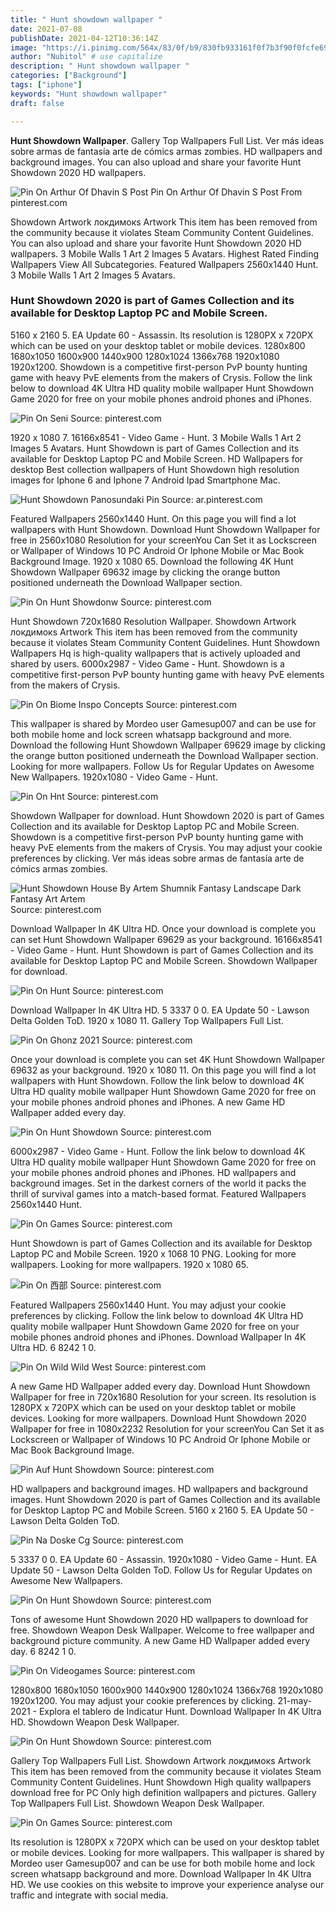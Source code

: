```yaml
---
title: " Hunt showdown wallpaper "
date: 2021-07-08
publishDate: 2021-04-12T10:36:14Z
image: "https://i.pinimg.com/564x/83/0f/b9/830fb933161f0f7b3f90f0fcfe69f21d.jpg"
author: "Nubitol" # use capitalize
description: " Hunt showdown wallpaper "
categories: ["Background"]
tags: ["iphone"]
keywords: "Hunt showdown wallpaper"
draft: false

---
```



**Hunt Showdown Wallpaper**. Gallery Top Wallpapers Full List. Ver más ideas sobre armas de fantasía arte de cómics armas zombies. HD wallpapers and background images. You can also upload and share your favorite Hunt Showdown 2020 HD wallpapers.

![Pin On Arthur Of Dhavin S Post](https://i.pinimg.com/originals/64/07/cf/6407cf305174870692a3e4eb856071c8.jpg "Pin On Arthur Of Dhavin S Post")
Pin On Arthur Of Dhavin S Post From pinterest.com


Showdown Artwork локдимокs Artwork This item has been removed from the community because it violates Steam Community Content Guidelines. You can also upload and share your favorite Hunt Showdown 2020 HD wallpapers. 3 Mobile Walls 1 Art 2 Images 5 Avatars. Highest Rated Finding Wallpapers View All Subcategories. Featured Wallpapers 2560x1440 Hunt. 3 Mobile Walls 1 Art 2 Images 5 Avatars.

### Hunt Showdown 2020 is part of Games Collection and its available for Desktop Laptop PC and Mobile Screen.

5160 x 2160 5. EA Update 60 - Assassin. Its resolution is 1280PX x 720PX which can be used on your desktop tablet or mobile devices. 1280x800 1680x1050 1600x900 1440x900 1280x1024 1366x768 1920x1080 1920x1200. Showdown is a competitive first-person PvP bounty hunting game with heavy PvE elements from the makers of Crysis. Follow the link below to download 4K Ultra HD quality mobile wallpaper Hunt Showdown Game 2020 for free on your mobile phones android phones and iPhones.


![Pin On Seni](https://i.pinimg.com/originals/2c/dc/6a/2cdc6aaecea490ebb1a76deaa5d5fce9.jpg "Pin On Seni")
Source: pinterest.com

1920 x 1080 7. 16166x8541 - Video Game - Hunt. 3 Mobile Walls 1 Art 2 Images 5 Avatars. Hunt Showdown is part of Games Collection and its available for Desktop Laptop PC and Mobile Screen. HD Wallpapers for desktop Best collection wallpapers of Hunt Showdown high resolution images for Iphone 6 and Iphone 7 Android Ipad Smartphone Mac.

![Hunt Showdown Panosundaki Pin](https://i.pinimg.com/originals/92/8a/a6/928aa6d05f9f3943e745144a1ece7e38.jpg "Hunt Showdown Panosundaki Pin")
Source: ar.pinterest.com

Featured Wallpapers 2560x1440 Hunt. On this page you will find a lot wallpapers with Hunt Showdown. Download Hunt Showdown Wallpaper for free in 2560x1080 Resolution for your screenYou Can Set it as Lockscreen or Wallpaper of Windows 10 PC Android Or Iphone Mobile or Mac Book Background Image. 1920 x 1080 65. Download the following 4K Hunt Showdown Wallpaper 69632 image by clicking the orange button positioned underneath the Download Wallpaper section.

![Pin On Hunt Showdonw](https://i.pinimg.com/originals/ad/44/d6/ad44d654ab780c634e4c36596b7b4ceb.jpg "Pin On Hunt Showdonw")
Source: pinterest.com

Hunt Showdown 720x1680 Resolution Wallpaper. Showdown Artwork локдимокs Artwork This item has been removed from the community because it violates Steam Community Content Guidelines. Hunt Showdown Wallpapers Hq is high-quality wallpapers that is actively uploaded and shared by users. 6000x2987 - Video Game - Hunt. Showdown is a competitive first-person PvP bounty hunting game with heavy PvE elements from the makers of Crysis.

![Pin On Biome Inspo Concepts](https://i.pinimg.com/originals/e6/66/33/e6663316b5c0b5d6f7b0340cfc2ec0af.jpg "Pin On Biome Inspo Concepts")
Source: pinterest.com

This wallpaper is shared by Mordeo user Gamesup007 and can be use for both mobile home and lock screen whatsapp background and more. Download the following Hunt Showdown Wallpaper 69629 image by clicking the orange button positioned underneath the Download Wallpaper section. Looking for more wallpapers. Follow Us for Regular Updates on Awesome New Wallpapers. 1920x1080 - Video Game - Hunt.

![Pin On Hnt](https://i.pinimg.com/originals/3d/12/37/3d12371edfec33a7f82280c07b4f98f6.jpg "Pin On Hnt")
Source: pinterest.com

Showdown Wallpaper for download. Hunt Showdown 2020 is part of Games Collection and its available for Desktop Laptop PC and Mobile Screen. Showdown is a competitive first-person PvP bounty hunting game with heavy PvE elements from the makers of Crysis. You may adjust your cookie preferences by clicking. Ver más ideas sobre armas de fantasía arte de cómics armas zombies.

![Hunt Showdown House By Artem Shumnik Fantasy Landscape Dark Fantasy Art Artem](https://i.pinimg.com/originals/41/31/f1/4131f11e055a0fe2e962b6cc2e13051a.jpg "Hunt Showdown House By Artem Shumnik Fantasy Landscape Dark Fantasy Art Artem")
Source: pinterest.com

Download Wallpaper In 4K Ultra HD. Once your download is complete you can set Hunt Showdown Wallpaper 69629 as your background. 16166x8541 - Video Game - Hunt. Hunt Showdown is part of Games Collection and its available for Desktop Laptop PC and Mobile Screen. Showdown Wallpaper for download.

![Pin On Hunt](https://i.pinimg.com/originals/a4/42/c4/a442c4163cedf6e436da6d72e76f9772.jpg "Pin On Hunt")
Source: pinterest.com

Download Wallpaper In 4K Ultra HD. 5 3337 0 0. EA Update 50 - Lawson Delta Golden ToD. 1920 x 1080 11. Gallery Top Wallpapers Full List.

![Pin On Ghonz 2021](https://i.pinimg.com/originals/ec/9f/6c/ec9f6c7fec98e359d7ee7fd0369627e3.jpg "Pin On Ghonz 2021")
Source: pinterest.com

Once your download is complete you can set 4K Hunt Showdown Wallpaper 69632 as your background. 1920 x 1080 11. On this page you will find a lot wallpapers with Hunt Showdown. Follow the link below to download 4K Ultra HD quality mobile wallpaper Hunt Showdown Game 2020 for free on your mobile phones android phones and iPhones. A new Game HD Wallpaper added every day.

![Pin On Hunt Showdown](https://i.pinimg.com/originals/11/d2/25/11d2250f255e4817cd71578cc1909540.jpg "Pin On Hunt Showdown")
Source: pinterest.com

6000x2987 - Video Game - Hunt. Follow the link below to download 4K Ultra HD quality mobile wallpaper Hunt Showdown Game 2020 for free on your mobile phones android phones and iPhones. HD wallpapers and background images. Set in the darkest corners of the world it packs the thrill of survival games into a match-based format. Featured Wallpapers 2560x1440 Hunt.

![Pin On Games](https://i.pinimg.com/originals/ec/96/ef/ec96eff408312a4ac4270ea753a01438.jpg "Pin On Games")
Source: pinterest.com

Hunt Showdown is part of Games Collection and its available for Desktop Laptop PC and Mobile Screen. 1920 x 1068 10 PNG. Looking for more wallpapers. Looking for more wallpapers. 1920 x 1080 65.

![Pin On 西部](https://i.pinimg.com/originals/8c/d6/93/8cd69347b737c3e8baecff2294791861.jpg "Pin On 西部")
Source: pinterest.com

Featured Wallpapers 2560x1440 Hunt. You may adjust your cookie preferences by clicking. Follow the link below to download 4K Ultra HD quality mobile wallpaper Hunt Showdown Game 2020 for free on your mobile phones android phones and iPhones. Download Wallpaper In 4K Ultra HD. 6 8242 1 0.

![Pin On Wild Wild West](https://i.pinimg.com/originals/12/9c/cd/129ccd48adafa46cc0fed747a1c4722f.jpg "Pin On Wild Wild West")
Source: pinterest.com

A new Game HD Wallpaper added every day. Download Hunt Showdown Wallpaper for free in 720x1680 Resolution for your screen. Its resolution is 1280PX x 720PX which can be used on your desktop tablet or mobile devices. Looking for more wallpapers. Download Hunt Showdown 2020 Wallpaper for free in 1080x2232 Resolution for your screenYou Can Set it as Lockscreen or Wallpaper of Windows 10 PC Android Or Iphone Mobile or Mac Book Background Image.

![Pin Auf Hunt Showdown](https://i.pinimg.com/736x/b1/8e/f2/b18ef2a0ac1de402603325c09c27deae.jpg "Pin Auf Hunt Showdown")
Source: pinterest.com

HD wallpapers and background images. HD wallpapers and background images. Hunt Showdown 2020 is part of Games Collection and its available for Desktop Laptop PC and Mobile Screen. 5160 x 2160 5. EA Update 50 - Lawson Delta Golden ToD.

![Pin Na Doske Cg](https://i.pinimg.com/originals/5f/5e/15/5f5e1573a752861586eb9cd7da7f23dd.jpg "Pin Na Doske Cg")
Source: pinterest.com

5 3337 0 0. EA Update 60 - Assassin. 1920x1080 - Video Game - Hunt. EA Update 50 - Lawson Delta Golden ToD. Follow Us for Regular Updates on Awesome New Wallpapers.

![Pin On Hunt Showdown](https://i.pinimg.com/originals/ca/09/5c/ca095c073e1342e94e727c9cf0e92f1f.jpg "Pin On Hunt Showdown")
Source: pinterest.com

Tons of awesome Hunt Showdown 2020 HD wallpapers to download for free. Showdown Weapon Desk Wallpaper. Welcome to free wallpaper and background picture community. A new Game HD Wallpaper added every day. 6 8242 1 0.

![Pin On Videogames](https://i.pinimg.com/originals/46/c3/d5/46c3d5b7763df4355c6206ab92570356.jpg "Pin On Videogames")
Source: pinterest.com

1280x800 1680x1050 1600x900 1440x900 1280x1024 1366x768 1920x1080 1920x1200. You may adjust your cookie preferences by clicking. 21-may-2021 - Explora el tablero de Indicatur Hunt. Download Wallpaper In 4K Ultra HD. Showdown Weapon Desk Wallpaper.

![Pin On Hunt Showdown](https://i.pinimg.com/originals/f1/fb/63/f1fb63694d4e50964775f31d2474c59d.jpg "Pin On Hunt Showdown")
Source: pinterest.com

Gallery Top Wallpapers Full List. Showdown Artwork локдимокs Artwork This item has been removed from the community because it violates Steam Community Content Guidelines. Hunt Showdown High quality wallpapers download free for PC Only high definition wallpapers and pictures. Gallery Top Wallpapers Full List. Showdown Weapon Desk Wallpaper.

![Pin On Games](https://i.pinimg.com/564x/83/0f/b9/830fb933161f0f7b3f90f0fcfe69f21d.jpg "Pin On Games")
Source: pinterest.com

Its resolution is 1280PX x 720PX which can be used on your desktop tablet or mobile devices. Looking for more wallpapers. This wallpaper is shared by Mordeo user Gamesup007 and can be use for both mobile home and lock screen whatsapp background and more. Download Wallpaper In 4K Ultra HD. We use cookies on this website to improve your experience analyse our traffic and integrate with social media.

